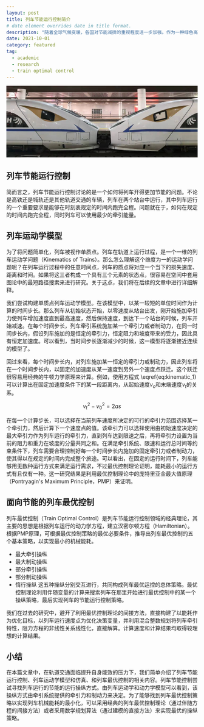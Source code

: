 ```yaml
---
layout: post
title: 列车节能运行控制简介
# date element overrides date in title format.
description: "随着全球气候变暖，各国对节能减排的重视程度进一步加强。作为一种绿色高效的交通系统，快速发展的轨道交通同样面临着进一步提升能效的巨大压力。结合轨道交通自身的特点，列车节能运行控制关注是一个如何将列车开得更加节能的问题。不论是高铁还是城轨还是其他轨道交通的车辆，列车在两个站台中运行，其中列车运行的一个重要要求是能够在时刻表规定的时间内跑完全程。问题就在于，如何在规定的时间内跑完全程，同时列车可以使用最少的牵引能量。"
date: 2021-10-01
category: featured
tag:
  - academic
  - research
  - train optimal control
---
```


![High Speed Trains](/images/blog/HSR_1_comp.png "High Speed Trains")

## 列车节能运行控制
简而言之，列车节能运行控制讨论的是一个如何将列车开得更加节能的问题。不论是高铁还是城轨还是其他轨道交通的车辆，列车在两个站台中运行，其中列车运行的一个重要要求是能够在时刻表规定的时间内跑完全程。问题就在于，如何在规定的时间内跑完全程，同时列车可以使用最少的牵引能量。

## 列车运动学模型
为了将问题简单化，列车被视作单质点。列车在轨道上运行过程，是一个一维的列车运动学问题（Kinematics of Trains）。那么怎么理解这个维度为一的运动学问题呢？在列车运行过程中的任意时间点，列车的质点将对应一个当下的损失速度、距离和时间。如果将这三者构成一个具有三个元素的状态点，很容易在空间中套用图论中的最短路径搜索来进行研究。关于这点，我们将在后续的文章中进行详细解释。

我们尝试构建单质点列车运动学模型。在该模型中，以某一较短的单位时间作为计算的时间步长。那么列车从初始状态开始，以零速度从站台出发，刚开始施加牵引力使列车增加速度直到最高速度，然后保持速度，到达下一个站台的时候，列车开始减速。在每个时间步长，列车牵引系统施加某一个牵引力或者制动力，在同一时间步长内，假设列车施加的是恒定的牵引力，恒定阻力和坡度带来的受力，因此具有恒定加速度。可以看到，当时间步长逐渐减少的时候，这一模型将逐渐接近连续的模型了。 

回过来看，每个时间步长内，对列车施加某一恒定的牵引力或制动力，因此列车将在一个时间步长内，以固定的加速度从某一速度到另外一个速度点跃迁。这个跃迁很容易用经典的牛顿力学原理来计算。例如，使用方程式 \eqref{eq:kinematic_1} 可以计算出在固定加速度条件下的某一段距离内，从起始速度$v_o$和末端速度$v_t$的关系。

$$ \begin{equation} \label{eq:kinematic_1} v_t^2-v_0^2=2 a s \end{equation} $$

在每一个计算步长，可以选择在当前列车速度所决定的可行的牵引力范围选择某一个牵引力，然后计算下一个速度点的值。该牵引力可以选择使用由初始速度决定的最大牵引力作为列车运行的牵引力，直到列车达到限速之后，再将牵引力设置为当前的阻力和重力在坡度的分量共同之和。在满足牵引系统、限速和运行总时间等约束条件下，列车需要合理控制好每一个时间步长内施加的固定牵引力或者制动力，使其得以在规定的时间内完成整个旅途。可以看出，在固定的运行时间下，列车能够用无数种运行方式来满足运行需求，不过最优控制理论证明，能耗最小的运行方式有且仅有一种。这一研究结果是利用最优控制理论中的庞特里亚金最大值原理（Pontryagin's Maximum Principle，PMP）来证明。

## 面向节能的列车最优控制
列车最优控制（Train Optimal Control）是列车节能运行控制领域的经典理论，其主要的思想是根据列车运行的动力学方程，建立汉密尔顿方程（Hamiltonian）。根据PMP原理，可根据最优控制策略的最优必要条件，推导出列车最优控制的五个基本策略，以实现最小的机械能耗。
* 最大牵引操纵
* 最大制动操纵
* 部分牵引操纵
* 部分制动操纵
* 惰行操纵
这五种操纵分别交互进行，共同构成列车最优运控的总体策略。最优控制理论利用伴随变量的计算来搜索列车在那里开始进行最优控制中的某一个操纵策略，最后实现列车的节能运行控制策略。

我们在过去的研究中，避开了利用最优控制理论的间接方法，直接构建了以能耗作为优化目标，以列车运行速度点为优化决策变量，并利用混合整数规划将列车牵引特性，阻力方程的非线性关系线性化，直接解算。计算速度和计算结果均取得较理想的计算结果。

## 小结
在本篇文章中，在轨道交通面临提升自身能效的压力下，我们简单介绍了列车节能运行控制、列车运动学模型和仿真、和列车最优控制的相关内容。列车节能控制尝试寻找列车运行的节能的运行操纵方式。由列车运动学和动力学模型可以看到，该操纵方式由牵引系统提供的牵引力和制动力来决定。为了能够找到列车最优控制策略以实现列车机械能耗的最小化，可以采用经典的列车最优控制理论（通过伴随方程的间接方法）或者采用数学规划算法（通过建模的直接方法）来实现最优的操纵策略。
